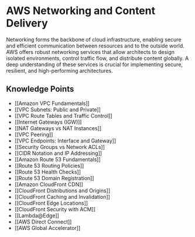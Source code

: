 # AWS Networking and Content Delivery

Networking forms the backbone of cloud infrastructure, enabling secure and efficient communication between resources and to the outside world. AWS offers robust networking services that allow architects to design isolated environments, control traffic flow, and distribute content globally. A deep understanding of these services is crucial for implementing secure, resilient, and high-performing architectures.

## Knowledge Points

- [[Amazon VPC Fundamentals]]
- [[VPC Subnets: Public and Private]]
- [[VPC Route Tables and Traffic Control]]
- [[Internet Gateways (IGW)]]
- [[NAT Gateways vs NAT Instances]]
- [[VPC Peering]]
- [[VPC Endpoints: Interface and Gateway]]
- [[Security Groups vs Network ACLs]]
- [[CIDR Notation and IP Addressing]]
- [[Amazon Route 53 Fundamentals]]
- [[Route 53 Routing Policies]]
- [[Route 53 Health Checks]]
- [[Route 53 Domain Registration]]
- [[Amazon CloudFront CDN]]
- [[CloudFront Distributions and Origins]]
- [[CloudFront Caching and Invalidation]]
- [[CloudFront Edge Locations]]
- [[CloudFront Security with ACM]]
- [[Lambda@Edge]]
- [[AWS Direct Connect]]
- [[AWS Global Accelerator]]